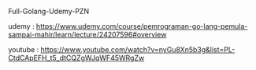 Full-Golang-Udemy-PZN

udemy : https://www.udemy.com/course/pemrograman-go-lang-pemula-sampai-mahir/learn/lecture/24207596#overview

youtube : https://www.youtube.com/watch?v=nyGu8Xn5b3g&list=PL-CtdCApEFH_t5_dtCQZgWJqWF45WRgZw
